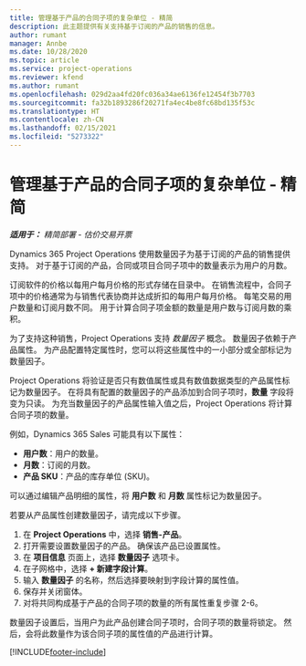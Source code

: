 ```yaml
---
title: 管理基于产品的合同子项的复杂单位 - 精简
description: 此主题提供有关支持基于订阅的产品的销售的信息。
author: rumant
manager: Annbe
ms.date: 10/28/2020
ms.topic: article
ms.service: project-operations
ms.reviewer: kfend
ms.author: rumant
ms.openlocfilehash: 029d2aa4fd20fc036a34ae6136fe12454f3b7703
ms.sourcegitcommit: fa32b1893286f20271fa4ec4be8fc68bd135f53c
ms.translationtype: HT
ms.contentlocale: zh-CN
ms.lasthandoff: 02/15/2021
ms.locfileid: "5273322"
---
```

# <a name="manage-complex-units-for-product-based-contract-lines---lite"></a>管理基于产品的合同子项的复杂单位 - 精简

_**适用于：** 精简部署 - 估价交易开票_

Dynamics 365 Project Operations 使用数量因子为基于订阅的产品的销售提供支持。 对于基于订阅的产品，合同或项目合同子项中的数量表示为用户的月数。

订阅软件的价格以每用户每月价格的形式存储在目录中。 在销售流程中，合同子项中的价格通常为与销售代表协商并达成折扣的每用户每月价格。 每笔交易的用户数量和订阅月数不同。 用于计算合同子项金额的数量是用户数与订阅月数的乘积。

为了支持这种销售，Project Operations 支持 *数量因子* 概念。 数量因子依赖于产品属性。 为产品配置特定属性时，您可以将这些属性中的一小部分或全部标记为数量因子。

Project Operations 将验证是否只有数值属性或具有数值数据类型的产品属性标记为数量因子。 在将具有配置的数量因子的产品添加到合同子项时，**数量** 字段将变为只读。 为充当数量因子的产品属性输入值之后，Project Operations 将计算合同子项的数量。

例如，Dynamics 365 Sales 可能具有以下属性：

- **用户数**：用户的数量。
- **月数**：订阅的月数。
- **产品 SKU**：产品的库存单位 (SKU)。

可以通过编辑产品明细的属性，将 **用户数** 和 **月数** 属性标记为数量因子。

若要从产品属性创建数量因子，请完成以下步骤。

1. 在 **Project Operations** 中，选择 **销售-产品**。
2. 打开需要设置数量因子的产品。 确保该产品已设置属性。
3. 在 **项目信息** 页面上，选择 **数量因子** 选项卡。
4. 在子网格中，选择 **+ 新建字段计算**。
5. 输入 **数量因子** 的名称，然后选择要映射到字段计算的属性值。
6. 保存并关闭窗体。
7. 对将共同构成基于产品的合同子项的数量的所有属性重复步骤 2-6。

数量因子设置后，当用户为此产品创建合同子项时，合同子项的数量将锁定。 然后，会将此数量作为该合同子项的属性值的产品进行计算。


[!INCLUDE[footer-include](../../includes/footer-banner.md)]